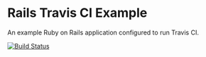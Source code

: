 # Rails Travis CI Example

An example Ruby on Rails application configured to run Travis CI.

[![Build Status](https://travis-ci.org/stevepolitodesign/rails-travis-ci-example.svg?branch=master)](https://travis-ci.org/stevepolitodesign/rails-travis-ci-example)